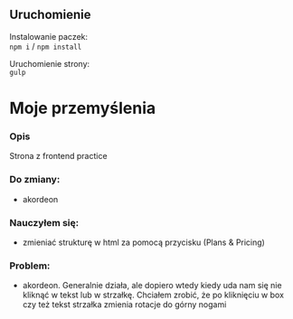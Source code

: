 ## Uruchomienie
Instalowanie paczek:  
`npm i` / `npm install`  

Uruchomienie strony:  
`gulp`


# Moje przemyślenia
### Opis
Strona z frontend practice
### Do zmiany:
- akordeon

### Nauczyłem się:
- zmieniać strukturę w html za pomocą przycisku (Plans & Pricing)

### Problem:
- akordeon. Generalnie działa, ale dopiero wtedy kiedy uda nam się nie kliknąć w tekst lub w strzałkę. Chciałem zrobić, że po kliknięciu w box czy też tekst strzałka zmienia rotacje do górny nogami
